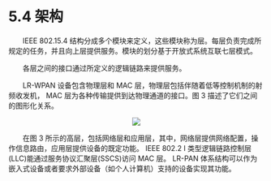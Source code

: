 # 5.4 架构
　　IEEE 802.15.4 结构分成多个模块来定义，这些模块称为层。每层负责完成所规定的任务，并且向上层提供服务。模块的划分基于开放式系统互联七层模式。

　　各层之间的接口通过所定义的逻辑链路来提供服务。

　　LR-WPAN 设备包含物理层和 MAC 层，物理层包括伴随着低等控制机制的射频收发机， MAC 层为各种传输提供到达物理通道的接口。图 3 描述了它们之间的图形化关系。
<center><img src="http://img.blog.csdn.net/20160529003943430"/></center>

　　在图 3 所示的高层，包括网络层和应用层，其中，网络层提供网络配置，操作信息路由，应用层提供设备的既定功能。 IEEE 802.2 I 类型逻辑链路控制层(LLC)能通过服务协议汇聚层(SSCS)访问 MAC 层。 LR-PAN 体系结构可以作为嵌入式设备或者要求外部设备（如个人计算机）支持的设备实现其功能。

